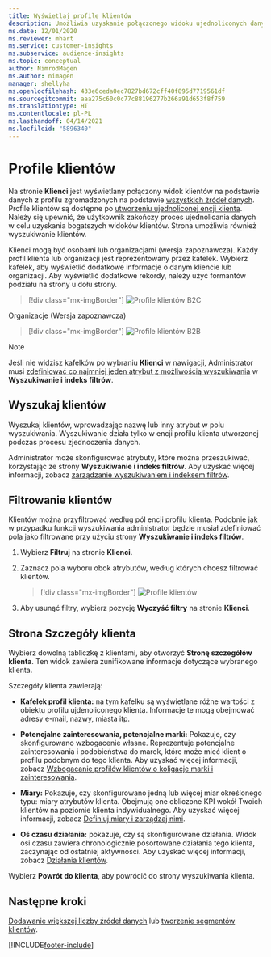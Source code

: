 ```yaml
---
title: Wyświetlaj profile klientów
description: Umożliwia uzyskanie połączonego widoku ujednoliconych danych klienta.
ms.date: 12/01/2020
ms.reviewer: mhart
ms.service: customer-insights
ms.subservice: audience-insights
ms.topic: conceptual
author: NimrodMagen
ms.author: nimagen
manager: shellyha
ms.openlocfilehash: 433e6ceda0ec7827bd672cff40f895d7719561df
ms.sourcegitcommit: aaa275c60c0c77c88196277b266a91d653f8f759
ms.translationtype: HT
ms.contentlocale: pl-PL
ms.lasthandoff: 04/14/2021
ms.locfileid: "5896340"
---
```

# <a name="customer-profiles"></a>Profile klientów

Na stronie **Klienci** jest wyświetlany połączony widok klientów na podstawie danych z profilu zgromadzonych na podstawie [wszystkich źródeł danych](data-sources.md). Profile klientów są dostępne po [utworzeniu ujednoliconej encji klienta](data-unification.md). Należy się upewnić, że użytkownik zakończy proces ujednolicania danych w celu uzyskania bogatszych widoków klientów. Strona umożliwia również wyszukiwanie klientów.

Klienci mogą być osobami lub organizacjami (wersja zapoznawcza). Każdy profil klienta lub organizacji jest reprezentowany przez kafelek. Wybierz kafelek, aby wyświetlić dodatkowe informacje o danym kliencie lub organizacji. Aby wyświetlić dodatkowe rekordy, należy użyć formantów podziału na strony u dołu strony.

> [!div class="mx-imgBorder"] 
> ![Profile klientów B2C](media/profiles-customers.png "Profile klientów B2C")

Organizacje (Wersja zapoznawcza)
> [!div class="mx-imgBorder"] 
> ![Profile klientów B2B](media/profile-customers-b2b.png "Profile klientów B2B")

> [!NOTE]
> Jeśli nie widzisz kafelków po wybraniu **Klienci** w nawigacji, Administrator musi [zdefiniować co najmniej jeden atrybut z możliwością wyszukiwania](search-filter-index.md) w **Wyszukiwanie i indeks filtrów**.

## <a name="search-for-customers"></a>Wyszukaj klientów

Wyszukaj klientów, wprowadzając nazwę lub inny atrybut w polu wyszukiwania. Wyszukiwanie działa tylko w encji profilu klienta utworzonej podczas procesu zjednoczenia danych.

Administrator może skonfigurować atrybuty, które można przeszukiwać, korzystając ze strony **Wyszukiwanie i indeks filtrów**. Aby uzyskać więcej informacji, zobacz [zarządzanie wyszukiwaniem i indeksem filtrów](search-filter-index.md).

## <a name="filter-customers"></a>Filtrowanie klientów

Klientów można przyfiltrować według pól encji profilu klienta. Podobnie jak w przypadku funkcji wyszukiwania administrator będzie musiał zdefiniować pola jako filtrowane przy użyciu strony **Wyszukiwanie i indeks filtrów**.

1. Wybierz **Filtruj** na stronie **Klienci**.

2. Zaznacz pola wyboru obok atrybutów, według których chcesz filtrować klientów.

   > [!div class="mx-imgBorder"] 
   > ![Profile klientów](media/profiles-customers3.png "Profile klientów")

3. Aby usunąć filtry, wybierz pozycję **Wyczyść filtry** na stronie **Klienci**.

##  <a name="customer-details-page"></a>Strona Szczegóły klienta

Wybierz dowolną tabliczkę z klientami, aby otworzyć **Stronę szczegółów klienta**. Ten widok zawiera zunifikowane informacje dotyczące wybranego klienta.

Szczegóły klienta zawierają:

-   **Kafelek profil klienta:** na tym kafelku są wyświetlane różne wartości z obiektu profilu ujdenoliconego klienta. Informacje te mogą obejmować adresy e-mail, nazwy, miasta itp. 

-   **Potencjalne zainteresowania, potencjalne marki:** Pokazuje, czy skonfigurowano wzbogacenie własne. Reprezentuje potencjalne zainteresowania i podobieństwa do marek, które może mieć klient o profilu podobnym do tego klienta. Aby uzyskać więcej informacji, zobacz [Wzbogacanie profilów klientów o koligacje marki i zainteresowania](enrichment-microsoft.md).

-   **Miary:** Pokazuje, czy skonfigurowano jedną lub więcej miar określonego typu: miary atrybutów klienta. Obejmują one obliczone KPI wokół Twoich klientów na poziomie klienta indywidualnego. Aby uzyskać więcej informacji, zobacz [Definiuj miary i zarządzaj nimi](measures.md).

-   **Oś czasu działania:** pokazuje, czy są skonfigurowane działania. Widok osi czasu zawiera chronologicznie posortowane działania tego klienta, zaczynając od ostatniej aktywności. Aby uzyskać więcej informacji, zobacz [Działania klientów](activities.md).

Wybierz **Powrót do klienta**, aby powrócić do strony wyszukiwania klienta.

## <a name="next-steps"></a>Następne kroki

[Dodawanie większej liczby źródeł danych](data-sources.md) lub [tworzenie segmentów klientów](segments.md).


[!INCLUDE[footer-include](../includes/footer-banner.md)]